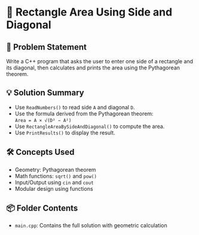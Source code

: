 # 📐 Rectangle Area Using Side and Diagonal

## 🧩 Problem Statement
Write a C++ program that asks the user to enter one side of a rectangle and its diagonal, then calculates and prints the area using the Pythagorean theorem.

## 💡 Solution Summary
- Use `ReadNumbers()` to read side `A` and diagonal `D`.
- Use the formula derived from the Pythagorean theorem:  
  `Area = A × √(D² − A²)`
- Use `RectangleAreaBySideAndDiagonal()` to compute the area.
- Use `PrintResults()` to display the result.

## 🛠️ Concepts Used
- Geometry: Pythagorean theorem
- Math functions: `sqrt()` and `pow()`
- Input/Output using `cin` and `cout`
- Modular design using functions

## 📦 Folder Contents
- `main.cpp`: Contains the full solution with geometric calculation
